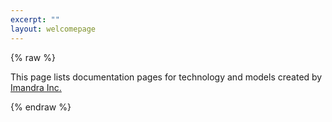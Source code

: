 ```yaml
---
excerpt: ""
layout: welcomepage
---
```

{% raw %}
<div class="intro__excerpt">
        <p>This page lists documentation pages for technology and models created by <a href="https://www.imandra.ai" class="intro__excerpt-link -WelcomeAILink">Imandra Inc.</a></p>

</div>
{% endraw %}